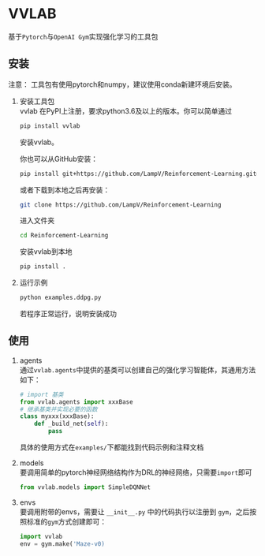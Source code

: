 # VVLAB  

基于`Pytorch`与`OpenAI Gym`实现强化学习的工具包  

## 安装  

注意： 工具包有使用pytorch和numpy，建议使用conda新建环境后安装。  

1. 安装工具包  
   vvlab 在PyPI上注册，要求python3.6及以上的版本。你可以简单通过
   ```bash
   pip install vvlab
   ```
   安装vvlab。

   你也可以从GitHub安装：
   ```bash
   pip install git+https://github.com/LampV/Reinforcement-Learning.git@master
   ```
   
   或者下载到本地之后再安装：  

   ```bash
   git clone https://github.com/LampV/Reinforcement-Learning
   ```

   进入文件夹

   ```bash
   cd Reinforcement-Learning
   ```

   安装vvlab到本地

   ```bash
   pip install .
    ```

2. 运行示例  

   ```bash
   python examples.ddpg.py
   ```

   若程序正常运行，说明安装成功

## 使用  

1. agents  
   通过`vvlab.agents`中提供的基类可以创建自己的强化学习智能体，其通用方法如下：  

   ```python
   # import 基类
   from vvlab.agents import xxxBase
   # 继承基类并实现必要的函数  
   class myxxx(xxxBase):  
       def _build_net(self):
           pass
   ```

   具体的使用方式在`examples/`下都能找到代码示例和注释文档

2. models  
   要调用简单的pytorch神经网络结构作为DRL的神经网络，只需要`import`即可  

   ```python
   from vvlab.models import SimpleDQNNet
   ```

3. envs  
   要调用附带的envs，需要让 `__init__.py` 中的代码执行以注册到 `gym`，之后按照标准的`gym`方式创建即可：  

   ```python
   import vvlab  
   env = gym.make('Maze-v0)
   ```
